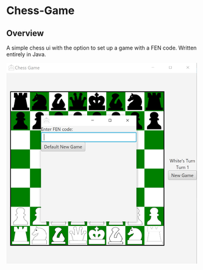 # Chess-Game
## Overview
A simple chess ui with the option to set up a game with a FEN code. Written entirely in Java.

<img src="data/exampleUI.png" alt="exampleUI" style="width:500px;">